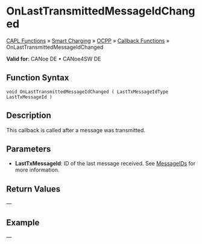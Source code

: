 # OnLastTransmittedMessageIdChanged

[CAPL Functions](../../CAPLfunctions.md) » [Smart Charging](../CAPLFunctionsSmartChargingOverview.md) » [OCPP](../CAPLFunctionsSmartChargingOverview.md#BMOCPP) » [Callback Functions](../CAPLFunctionsSmartChargingOverview.md#BMOCPPCallbackFunctions) » OnLastTransmittedMessageIdChanged

**Valid for**: CANoe DE • CANoe4SW DE

## Function Syntax

```plaintext
void OnLastTransmittedMessageIdChanged ( LastTxMessageIdType LastTxMessageId )
```

## Description

This callback is called after a message was transmitted.

## Parameters

- **LastTxMessageId**: ID of the last message received. See [MessageIDs](../Callbacks/SCC_MessageID.md) for more information.

## Return Values

—

## Example

—
